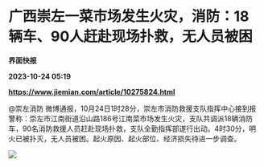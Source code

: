 # 广西崇左一菜市场发生火灾，消防：18辆车、90人赶赴现场扑救，无人员被困
**界面快报**

**2023-10-24 05:19**

**https://www.jiemian.com/article/10275824.html**

@崇左消防 微博通报，10月24日1时28分，崇左市消防救援支队指挥中心接到报警称：崇左市江南街道沿山路186号江南菜市场发生火灾，支队共调派18辆消防车，90名消防救援人员赶赴现场扑救，支队全勤指挥部遂行出动。4时30分，明火已被扑灭，无人员被困。起火原因、起火部位、经济损失待进一步调查。

![](https://img2.jiemian.com/101/original/20231024/16981241097340393_a700xH.jpg)
